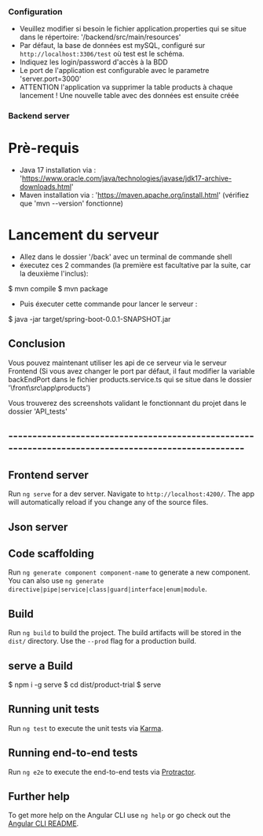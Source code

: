 
### Configuration

- Veuillez modifier si besoin le fichier application.properties qui se situe dans le répertoire: '/backend/src/main/resources'
- Par défaut, la base de données est mySQL, configuré sur `http://localhost:3306/test` où test est le schéma. 
- Indiquez les login/password d'accès à la BDD
- Le port de l'application est configurable avec le parametre 'server.port=3000'
- ATTENTION l'application va supprimer la table products à chaque lancement ! Une nouvelle table avec des données est ensuite créée


### Backend server

# Prè-requis

- Java 17 installation via : 'https://www.oracle.com/java/technologies/javase/jdk17-archive-downloads.html'
- Maven installation via : 'https://maven.apache.org/install.html' (vérifiez que 'mvn --version' fonctionne)

# Lancement du serveur

- Allez dans le dossier '/back' avec un terminal de commande shell
- éxecutez ces 2 commandes (la première est facultative par la suite, car la deuxième l'inclus):

$ mvn compile
$ mvn package

- Puis éxecuter cette commande pour lancer le serveur :

$ java -jar target/spring-boot-0.0.1-SNAPSHOT.jar

## Conclusion

Vous pouvez maintenant utiliser les api de ce serveur via le serveur Frontend 
(Si vous avez changer le port par défaut, il faut modifier la variable backEndPort dans le fichier products.service.ts qui se situe dans le dossier '\front\src\app\products')

Vous trouverez des screenshots validant le fonctionnant du projet dans le dossier  'API_tests'


## ---------------------------------------------------------------------------------------------------- ##


## Frontend server

Run `ng serve` for a dev server. Navigate to `http://localhost:4200/`. The app will automatically reload if you change any of the source files.

## Json server



## Code scaffolding

Run `ng generate component component-name` to generate a new component. You can also use `ng generate directive|pipe|service|class|guard|interface|enum|module`.

## Build

Run `ng build` to build the project. The build artifacts will be stored in the `dist/` directory. Use the `--prod` flag for a production build.

## serve a Build

$ npm i -g serve
$ cd dist/product-trial
\$ serve

## Running unit tests

Run `ng test` to execute the unit tests via [Karma](https://karma-runner.github.io).

## Running end-to-end tests

Run `ng e2e` to execute the end-to-end tests via [Protractor](http://www.protractortest.org/).

## Further help

To get more help on the Angular CLI use `ng help` or go check out the [Angular CLI README](https://github.com/angular/angular-cli/blob/master/README.md).
